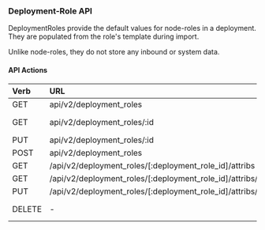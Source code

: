 ### Deployment-Role API

DeploymentRoles provide the default values for node-roles in a
deployment. They are populated from the role's template during import.

Unlike node-roles, they do not store any inbound or system data.

#### API Actions

| Verb | URL | Comments |
|:------|:-----------------------|:----------------|
| GET  | api/v2/deployment_roles | List |
| GET  | api/v2/deployment_roles/:id | Specific Item |
| PUT  | api/v2/deployment_roles/:id | Update Item |
| POST  | api/v2/deployment_roles | Create Item |
| GET  | /api/v2/deployment_roles/[:deployment_role_id]/attribs  | none   | List Attribs for a specific deployment_role| - | 
| GET  | /api/v2/deployment_roles/[:deployment_role_id]/attribs/[:id]  | none   | Show Attrib (including value) for a specific Deployment_Role| - | 
| PUT  | /api/v2/deployment_roles/[:deployment_role_id]/attribs/[:id]  | none   | Update Attrib |
| DELETE  | - | NOT SUPPORTED |
